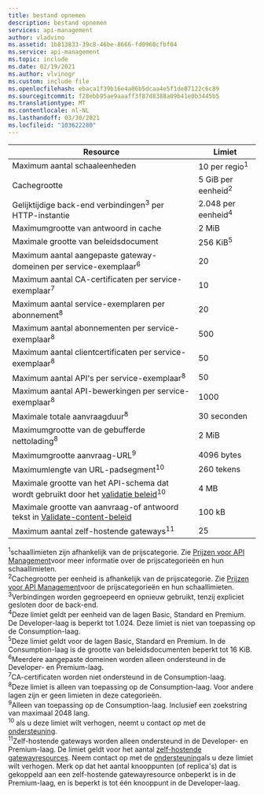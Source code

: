 ```yaml
---
title: bestand opnemen
description: bestand opnemen
services: api-management
author: vladvino
ms.assetid: 1b813833-39c8-46be-8666-fd0960cfbf04
ms.service: api-management
ms.topic: include
ms.date: 02/19/2021
ms.author: vlvinogr
ms.custom: include file
ms.openlocfilehash: ebaca1f39b16e4a06b5dcaa4e5f1de07122c6c89
ms.sourcegitcommit: f28ebb95ae9aaaff3f87d8388a09b41e0b3445b5
ms.translationtype: MT
ms.contentlocale: nl-NL
ms.lasthandoff: 03/30/2021
ms.locfileid: "103622280"
---
```

| Resource | Limiet |
| ---------------------------------------------------------------------- | -------------------------- |
| Maximum aantal schaaleenheden | 10 per regio<sup>1</sup> |
| Cachegrootte | 5 GiB per eenheid<sup>2</sup> |
| Gelijktijdige back-end verbindingen<sup>3</sup> per HTTP-instantie | 2\.048 per eenheid<sup>4</sup> |
| Maximumgrootte van antwoord in cache | 2 MiB |
| Maximale grootte van beleidsdocument | 256 KiB<sup>5</sup> |
| Maximum aantal aangepaste gateway-domeinen per service-exemplaar<sup>6</sup> | 20 |
| Maximum aantal CA-certificaten per service-exemplaar<sup>7</sup> | 10 |
| Maximum aantal service-exemplaren per abonnement<sup>8</sup> | 20 |
| Maximum aantal abonnementen per service-exemplaar<sup>8</sup> | 500 |
| Maximum aantal clientcertificaten per service-exemplaar<sup>8</sup> | 50 |
| Maximum aantal API's per service-exemplaar<sup>8</sup> | 50 |
| Maximum aantal API-bewerkingen per service-exemplaar<sup>8</sup> | 1000 |
| Maximale totale aanvraagduur<sup>8</sup> | 30 seconden |
| Maximumgrootte van de gebufferde nettolading<sup>8</sup> | 2 MiB |
| Maximumgrootte aanvraag-URL<sup>9</sup> | 4096 bytes |
| Maximumlengte van URL-padsegment<sup>10</sup> | 260 tekens |
| Maximale grootte van het API-schema dat wordt gebruikt door het [validatie beleid](../articles/api-management/validation-policies.md)<sup>10</sup> | 4 MB |
| Maximale grootte van aanvraag-of antwoord tekst in [Validate-content-beleid](../articles/api-management/validation-policies.md#validate-content) | 100 kB |
| Maximum aantal zelf-hostende gateways<sup>11</sup> | 25 |

<sup>1</sup>schaallimieten zijn afhankelijk van de prijscategorie. Zie [Prijzen voor API Management](https://azure.microsoft.com/pricing/details/api-management/)voor meer informatie over de prijscategorieën en hun schaallimieten.<br/>
<sup>2</sup>Cachegrootte per eenheid is afhankelijk van de prijscategorie. Zie [Prijzen voor API Management](https://azure.microsoft.com/pricing/details/api-management/)voor de prijscategorieën en hun schaallimieten.<br/>
<sup>3</sup>Verbindingen worden gegroepeerd en opnieuw gebruikt, tenzij expliciet gesloten door de back-end.<br/>
<sup>4</sup>Deze limiet geldt per eenheid van de lagen Basic, Standard en Premium. De Developer-laag is beperkt tot 1.024. Deze limiet is niet van toepassing op de Consumption-laag.<br/>
<sup>5</sup>Deze limiet geldt voor de lagen Basic, Standard en Premium. In de Consumption-laag is de grootte van beleidsdocumenten beperkt tot 16 KiB.<br/>
<sup>6</sup>Meerdere aangepaste domeinen worden alleen ondersteund in de Developer- en Premium-laag.<br/>
<sup>7</sup>CA-certificaten worden niet ondersteund in de Consumption-laag.<br/>
<sup>8</sup>Deze limiet is alleen van toepassing op de Consumption-laag. Voor andere lagen zijn er geen limieten in deze categorieën.<br/>
<sup>9</sup>Alleen van toepassing op de Consumption-laag. Inclusief een zoekstring van maximaal 2048 lang.<br/>
<sup>10</sup> als u deze limiet wilt verhogen, neemt u contact op met de [ondersteuning](https://azure.microsoft.com/support/options/).<br/>
<sup>11</sup>Zelf-hostende gateways worden alleen ondersteund in de Developer- en Premium-laag. De limiet geldt voor het aantal [zelf-hostende gatewayresources](/rest/api/apimanagement/2019-12-01/gateway). Neem contact op met de [ondersteuning](https://azure.microsoft.com/support/options/)als u deze limiet wilt verhogen. Merk op dat het aantal knooppunten (of replica's) dat is gekoppeld aan een zelf-hostende gatewayresource onbeperkt is in de Premium-laag, en is beperkt is tot één knooppunt in de Developer-laag.